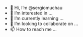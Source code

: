 - 👋 Hi, I’m @sergiomuchau
- 👀 I’m interested in ...
- 🌱 I’m currently learning ...
- 💞️ I’m looking to collaborate on ...
- 📫 How to reach me ...

<!---
sergiomuchau/sergiomuchau is a ✨ special ✨ repository because its `README.md` (this file) appears on your GitHub profile.
You can click the Preview link to take a look at your changes.
--->
